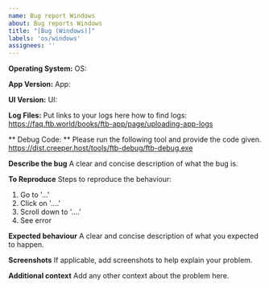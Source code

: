 ```yaml
---
name: Bug report Windows
about: Bug reports Windows
title: "[Bug (Windows)]"
labels: 'os/windows'
assignees: ''
---
```


**Operating System:**
OS:

**App Version:**
App: 

**UI Version:**
UI: 

**Log Files:**
Put links to your logs here
how to find logs: https://faq.ftb.world/books/ftb-app/page/uploading-app-logs

** Debug Code: **
Please run the following tool and provide the code given.
https://dist.creeper.host/tools/ftb-debug/ftb-debug.exe

**Describe the bug**
A clear and concise description of what the bug is.

**To Reproduce**
Steps to reproduce the behaviour:
1. Go to '...'
2. Click on '....'
3. Scroll down to '....'
4. See error

**Expected behaviour**
A clear and concise description of what you expected to happen.

**Screenshots**
If applicable, add screenshots to help explain your problem.

**Additional context**
Add any other context about the problem here.
